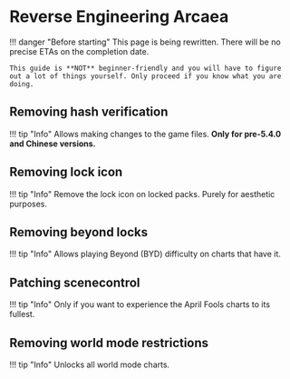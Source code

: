 # Reverse Engineering Arcaea

!!! danger "Before starting"
    This page is being rewritten. There will be no precise ETAs on the completion date.

    This guide is **NOT** beginner-friendly and you will have to figure out a lot of things yourself. Only proceed if you know what you are doing.

## Removing hash verification
!!! tip "Info"
    Allows making changes to the game files. **Only for pre-5.4.0 and Chinese versions.**

## Removing lock icon
!!! tip "Info"
    Remove the lock icon on locked packs. Purely for aesthetic purposes.

## Removing beyond locks
!!! tip "Info"
    Allows playing Beyond (BYD) difficulty on charts that have it.

## Patching scenecontrol
!!! tip "Info"
    Only if you want to experience the April Fools charts to its fullest.

## Removing world mode restrictions
!!! tip "Info"
    Unlocks all world mode charts.
